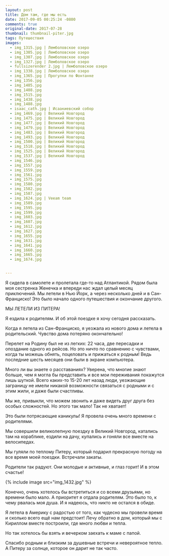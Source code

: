 ```yaml
---
layout: post
title: Дом там, где мы есть
date: 2017-09-05 00:25:24 -0800
comments: true
original-date: 2017-07-28
thumbnail: thumbnail-piter.jpg
tags: Путешествия
images:
  - img_1315.jpg | Лемболовское озеро
  - img_1305.jpg | Лемболовское озеро
  - img_1307.jpg | Лемболовское озеро
  - img_1327.jpg | Лемболовское озеро
  - fullsizerender 2.jpg | Лемболовское озеро
  - img_1338.jpg | Лемболовское озеро
  - img_1365.jpg | Прогулки по Фонтанке
  - img_1356.jpg
  - img_1405.jpg
  - img_1408.jpg
  - img_1515.jpg
  - img_1438.jpg
  - img_1488.jpg
  - isaac_cath.jpg | Исаакиевский собор
  - img_1469.jpg | Великий Новгород
  - img_1475.jpg | Великий Новгород
  - img_1477.jpg | Великий Новгород
  - img_1479.jpg | Великий Новгород
  - img_1483.jpg | Великий Новгород
  - img_1493.jpg | Великий Новгород
  - img_1500.jpg | Великий Новгород
  - img_1518.jpg | Великий Новгород
  - img_1525.jpg | Великий Новгород
  - img_1537.jpg | Великий Новгород
  - img_1546.jpg
  - img_1557.jpg
  - img_1559.jpg
  - img_1561.jpg
  - img_1575.jpg
  - img_1580.jpg
  - img_1582.jpg
  - img_1587.jpg
  - img_1624.jpg | Veeam team
  - img_1589.jpg
  - img_1595.jpg
  - img_1599.jpg
  - img_1603.jpg
  - img_1607.jpg
  - img_1612.jpg
  - img_1627.jpg
  - img_1655.jpg
  - img_1631.jpg
  - img_1641.jpg
  - img_1660.jpg
  - img_1665.jpg
  - img_1674.jpg


---
```


Я сидела в самолете и пролетала где-то над Атлантикой. Рядом была моя сестренка Женечка и впереди нас ждал целый месяц приключений. Мы летели в Нью Йорк, а через несколько дней и в Сан-Франциско! Это было начало одного путешествия и окончание другого.

МЫ ЛЕТЕЛИ ИЗ ПИТЕРА!

<!--separate-->


Я ездила к родителям. И об этой поездке я хочу сегодня рассказать.

Когда я летела из Сан-Франциско, я уезжала из нового дома и летела в родительский. Чувство дома потеряно окончательно!

Перелет на Родину был не из легких: 22 часа, две пересадки и опоздание одного из рейсов. Но это ничто по сравнению с чувствами, когда ты можешь обнять, поцеловать и прижаться к родным! Ведь последние шесть месяцев они были в экране компьютера.

Много ли вы знаете о расставаниях? Уверена, что многие знают больше, чем я могла бы представить и все мои переживания покажутся лишь шуткой.
Всего каких-то 15-20 лет назад люди, уезжающие заграницу не имели никакой возможности связаться с родными и с этим жили, и даже были счастливы.

Мы же, привыкли, что можем звонить и даже видеть друг друга без особых сложностей. Но этого так мало! Так не хватает!

Это были потрясающие каникулы! Я провела очень много времени с родителями.

Мы совершили великолепную поездку в Великий Новгород, катались там на кораблике, ездили на дачу, купались и гоняли все вместе на велосипедах.

Мы гуляли по теплому Питеру, который подарил прекрасную погоду на все время моей поездки. Встречали закаты.

Родители так радуют. Они молодые и активные, и глаз горит! И в этом счастье!

{% include image src="img_1432.jpg" %}


Конечно, очень хотелось бы встретиться и со всеми друзьями, но времени было мало. А приоритет я отдала родителям. Это было то, к чему рвалась моя душа. И я надеюсь, что никто не остался в обиде.

Я летела в Америку с радостью от того, как чудесно мы провели время и сколько всего ещё нам предстоит!
Лечу обратно в дом, который мы с Кириллом вместе построили, где много любви и тепла.

Но так хотелось бы взять и вечерком заехать к маме с папой.

Спасибо родным и близким за душевные встречи и невероятное тепло. А Питеру за солнце, которое он дарит не так часто.

